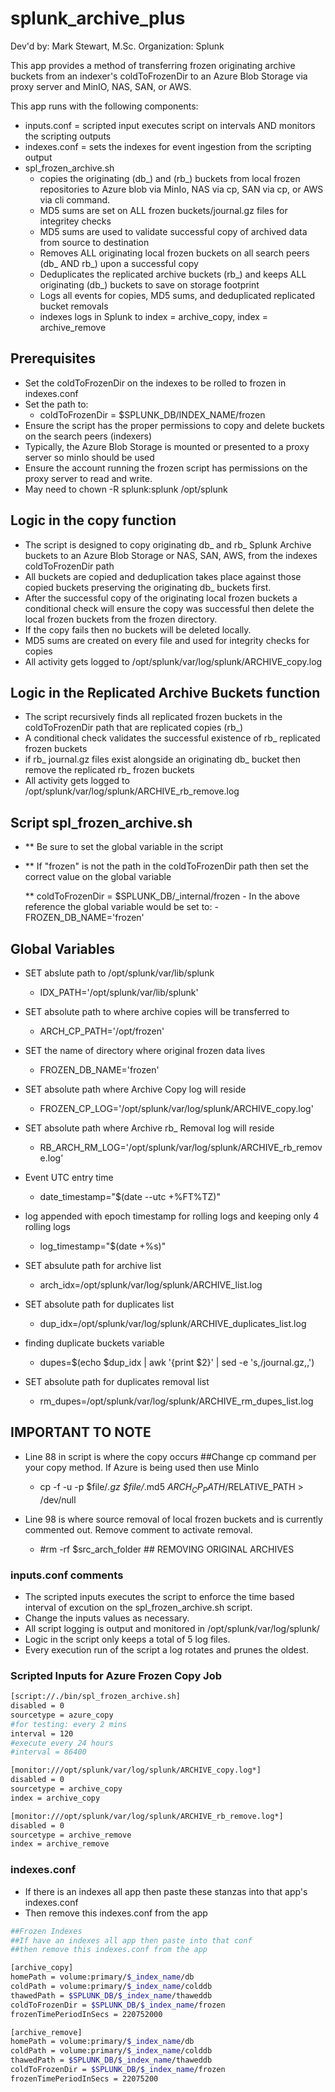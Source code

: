 # splunk_archive_plus

Dev'd by: Mark Stewart, M.Sc.
Organization: Splunk

This app provides a method of transferring frozen originating archive buckets from an indexer's coldToFrozenDir to an Azure Blob Storage via proxy server and MinIO, NAS, SAN, or AWS.

This app runs with the following components:

- inputs.conf = scripted input executes script on intervals AND monitors the scripting outputs
- indexes.conf = sets the indexes for event ingestion from the scripting output
- spl_frozen_archive.sh
  - copies the originating (db\_) and (rb\_) buckets from local frozen repositories to Azure blob via MinIo, NAS via cp, SAN via cp, or AWS via cli command.
  - MD5 sums are set on ALL frozen buckets/journal.gz files for integritey checks
  - MD5 sums are used to validate successful copy of archived data from source to destination
  - Removes ALL originating local frozen buckets on all search peers (db\_ AND rb\_) upon a successful copy
  - Deduplicates the replicated archive buckets (rb\_) and keeps ALL originating (db\_) buckets to save on storage footprint
  - Logs all events for copies, MD5 sums, and deduplicated replicated bucket removals
  - indexes logs in Splunk to index = archive\_copy, index = archive\_remove

## Prerequisites

- Set the coldToFrozenDir on the indexes to be rolled to frozen in indexes.conf
- Set the path to:
  - coldToFrozenDir = $SPLUNK_DB/INDEX_NAME/frozen
- Ensure the script has the proper permissions to copy and delete buckets on the search peers (indexers)
- Typically, the Azure Blob Storage is mounted or presented to a proxy server so minIo should be used
- Ensure the account running the frozen script has permissions on the proxy server
  to read and write.
- May need to chown -R splunk:splunk /opt/splunk

## Logic in the copy function

- The  script is designed to copy originating db\_ and rb\_ Splunk Archive buckets to an Azure Blob Storage
  or NAS, SAN, AWS, from the indexes coldToFrozenDir path
- All buckets are copied and deduplication takes place against those copied buckets preserving
  the originating db_ buckets first.
- After the successful copy of the originating local frozen buckets a conditional check will ensure the
  copy was successful then delete the local frozen buckets from the frozen directory.
- If the copy fails then no buckets will be deleted locally.
- MD5 sums are created on every file and used for integrity checks for copies
- All activity gets logged to /opt/splunk/var/log/splunk/ARCHIVE_copy.log

## Logic in the Replicated Archive Buckets function

- The script recursively finds all replicated frozen buckets in the coldToFrozenDir path
  that are replicated copies (rb_)
- A conditional check validates the successful existence of rb_ replicated frozen buckets
- if rb\_ journal.gz files exist alongside an originating db\_ bucket then remove the replicated rb\_ frozen buckets
- All activity gets logged to /opt/splunk/var/log/splunk/ARCHIVE_rb_remove.log

## Script spl\_frozen\_archive\.sh

- ** Be sure to set the global variable in the script
- ** If "frozen" is not the path in the coldToFrozenDir path then set
     the correct value on the global variable

     ** coldToFrozenDir = $SPLUNK_DB/_internal/frozen
     \- In the above reference the global variable would be set to:
              \- FROZEN_DB_NAME='frozen'

## Global Variables

- SET abslute path to /opt/splunk/var/lib/splunk
  - IDX_PATH='/opt/splunk/var/lib/splunk'

- SET absolute path to where archive copies will be transferred to
  - ARCH_CP_PATH='/opt/frozen'

- SET the name of directory where original frozen data lives
  - FROZEN_DB_NAME='frozen'

- SET absolute path where Archive Copy log will reside
  - FROZEN_CP_LOG='/opt/splunk/var/log/splunk/ARCHIVE_copy.log'

- SET absolute path where Archive rb\_ Removal log will reside
  - RB_ARCH_RM_LOG='/opt/splunk/var/log/splunk/ARCHIVE_rb_remove.log'

- Event UTC entry time
  - date_timestamp="$(date --utc +%FT%TZ)"

- log appended with epoch timestamp for rolling logs and keeping only 4 rolling logs
  - log_timestamp="$(date +%s)"

- SET absulute path for archive list
  - arch_idx=/opt/splunk/var/log/splunk/ARCHIVE_list.log

- SET absolute path for duplicates list
  - dup_idx=/opt/splunk/var/log/splunk/ARCHIVE_duplicates_list.log

- finding duplicate buckets variable
  - dupes=$(echo $dup_idx | awk '{print $2}' | sed -e 's,/journal.gz,,')

- SET absolute path for duplicates removal list
  - rm_dupes=/opt/splunk/var/log/splunk/ARCHIVE_rm_dupes_list.log

## **IMPORTANT TO NOTE**

- Line 88 in script is where the copy occurs
  ##Change cp command per your copy method. If Azure is being used then use MinIo
  - cp -f -u -p $file/*.gz $file/*.md5 $ARCH_CP_PATH/$RELATIVE_PATH > /dev/null

- Line 98 is where source removal of local frozen buckets and is currently commented out. Remove comment to activate removal.
  - #rm -rf $src_arch_folder  ## REMOVING ORIGINAL ARCHIVES

### inputs.conf comments

- The scripted inputs executes the script to enforce the time based interval of excution on the spl_frozen_archive.sh script.
- Change the inputs values as necessary.
- All script logging is output and monitored in /opt/splunk/var/log/splunk/
- Logic in the script only keeps a total of 5 log files.
- Every execution run of the script a log rotates and prunes the oldest.

### Scripted Inputs for Azure Frozen Copy Job

```bash
[script://./bin/spl_frozen_archive.sh]
disabled = 0
sourcetype = azure_copy
#for testing: every 2 mins
interval = 120
#execute every 24 hours
#interval = 86400

[monitor:///opt/splunk/var/log/splunk/ARCHIVE_copy.log*]
disabled = 0
sourcetype = archive_copy
index = archive_copy

[monitor:///opt/splunk/var/log/splunk/ARCHIVE_rb_remove.log*]
disabled = 0
sourcetype = archive_remove
index = archive_remove
```

### indexes.conf

- If there is an indexes all app then paste these stanzas into that app's indexes.conf
- Then remove this indexes.conf from the app

```bash
##Frozen Indexes
##If have an indexes all app then paste into that conf
##then remove this indexes.conf from the app

[archive_copy]
homePath = volume:primary/$_index_name/db
coldPath = volume:primary/$_index_name/colddb
thawedPath = $SPLUNK_DB/$_index_name/thaweddb
coldToFrozenDir = $SPLUNK_DB/$_index_name/frozen
frozenTimePeriodInSecs = 220752000

[archive_remove]
homePath = volume:primary/$_index_name/db
coldPath = volume:primary/$_index_name/colddb
thawedPath = $SPLUNK_DB/$_index_name/thaweddb
coldToFrozenDir = $SPLUNK_DB/$_index_name/frozen
frozenTimePeriodInSecs = 22075200
```
